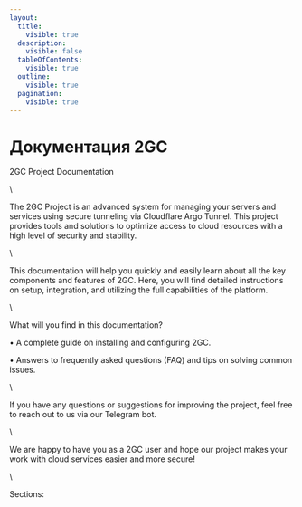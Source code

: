 ```yaml
---
layout:
  title:
    visible: true
  description:
    visible: false
  tableOfContents:
    visible: true
  outline:
    visible: true
  pagination:
    visible: true
---
```


# Документация 2GC

2GC Project Documentation

\


The 2GC Project is an advanced system for managing your servers and services using secure tunneling via Cloudflare Argo Tunnel. This project provides tools and solutions to optimize access to cloud resources with a high level of security and stability.

\


This documentation will help you quickly and easily learn about all the key components and features of 2GC. Here, you will find detailed instructions on setup, integration, and utilizing the full capabilities of the platform.

\


What will you find in this documentation?

• A complete guide on installing and configuring 2GC.

• Answers to frequently asked questions (FAQ) and tips on solving common issues.

\


If you have any questions or suggestions for improving the project, feel free to reach out to us via our Telegram bot.

\


We are happy to have you as a 2GC user and hope our project makes your work with cloud services easier and more secure!

\


Sections:
